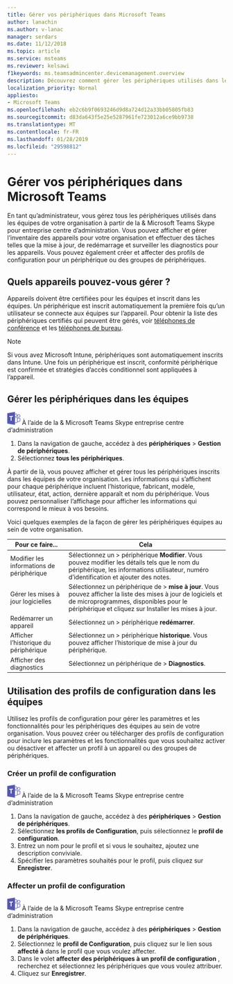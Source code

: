 ```yaml
---
title: Gérer vos périphériques dans Microsoft Teams
author: lanachin
ms.author: v-lanac
manager: serdars
ms.date: 11/12/2018
ms.topic: article
ms.service: msteams
ms.reviewer: kelsawi
f1keywords: ms.teamsadmincenter.devicemanagement.overview
description: Découvrez comment gérer les périphériques utilisés dans les équipes de votre organisation.
localization_priority: Normal
appliesto:
- Microsoft Teams
ms.openlocfilehash: eb2c6b9f0693246d9d8a724d12a33bb05805fb83
ms.sourcegitcommit: d83da643f5e25e5287961fe723012a6ce9bb9738
ms.translationtype: MT
ms.contentlocale: fr-FR
ms.lasthandoff: 01/28/2019
ms.locfileid: "29598812"
---
```

# <a name="manage-your-devices-in-microsoft-teams"></a>Gérer vos périphériques dans Microsoft Teams

 En tant qu’administrateur, vous gérez tous les périphériques utilisés dans les équipes de votre organisation à partir de la & Microsoft Teams Skype pour entreprise centre d’administration. Vous pouvez afficher et gérer l’inventaire des appareils pour votre organisation et effectuer des tâches telles que la mise à jour, de redémarrage et surveiller les diagnostics pour les appareils. Vous pouvez également créer et affecter des profils de configuration pour un périphérique ou des groupes de périphériques. 

## <a name="what-devices-can-you-manage"></a>Quels appareils pouvez-vous gérer ?
Appareils doivent être certifiées pour les équipes et inscrit dans les équipes. Un périphérique est inscrit automatiquement la première fois qu’un utilisateur se connecte aux équipes sur l’appareil. Pour obtenir la liste des périphériques certifiés qui peuvent être gérés, voir [téléphones de conférence](https://products.office.com/en-us/microsoft-teams/across-devices/devices/category?devicetype=16) et les [téléphones de bureau](https://products.office.com/en-us/microsoft-teams/across-devices/devices/category?devicetype=34).

> [!NOTE]
> Si vous avez Microsoft Intune, périphériques sont automatiquement inscrits dans Intune. Une fois un périphérique est inscrit, conformité périphérique est confirmée et stratégies d’accès conditionnel sont appliquées à l’appareil. 

## <a name="manage-devices-in-teams"></a>Gérer les périphériques dans les équipes

![les équipes-logo-30x30.png](media/teams-logo-30x30.png) À l’aide de la & Microsoft Teams Skype entreprise centre d’administration

1. Dans la navigation de gauche, accédez à des **périphériques** > **Gestion de périphériques**.
2. Sélectionnez **tous les périphériques**.  

 À partir de là, vous pouvez afficher et gérer tous les périphériques inscrits dans les équipes de votre organisation. Les informations qui s’affichent pour chaque périphérique incluent l’historique, fabricant, modèle, utilisateur, état, action, dernière apparaît et nom du périphérique. Vous pouvez personnaliser l’affichage pour afficher les informations qui correspond le mieux à vos besoins.

 Voici quelques exemples de la façon de gérer les périphériques équipes au sein de votre organisation.  
    
|Pour ce faire...  |Cela |
|---------|---------|
|Modifier les informations de périphérique   | Sélectionnez un > périphérique **Modifier**. Vous pouvez modifier les détails tels que le nom du périphérique, les informations utilisateur, numéro d’identification et ajouter des notes.     |
|Gérer les mises à jour logicielles   |Sélectionnez un périphérique de > **mise à jour**. Vous pouvez afficher la liste des mises à jour de logiciels et de microprogrammes, disponibles pour le périphérique et cliquez sur Installer les mises à jour.    |
|Redémarrer un appareil   |Sélectionnez un > périphérique **redémarrer**.          |
|Afficher l’historique du périphérique  | Sélectionnez un > périphérique **historique**. Vous pouvez afficher l’historique de mise à jour du périphérique.     |
|Afficher des diagnostics  | Sélectionnez un périphérique de > **Diagnostics**.        |

## <a name="use-configuration-profiles-in-teams"></a>Utilisation des profils de configuration dans les équipes

Utilisez les profils de configuration pour gérer les paramètres et les fonctionnalités pour les périphériques des équipes au sein de votre organisation. Vous pouvez créer ou télécharger des profils de configuration pour inclure les paramètres et les fonctionnalités que vous souhaitez activer ou désactiver et affecter un profil à un appareil ou des groupes de périphériques. 

### <a name="create-a-configuration-profile"></a>Créer un profil de configuration

![les équipes-logo-30x30.png](media/teams-logo-30x30.png) À l’aide de la & Microsoft Teams Skype entreprise centre d’administration

1. Dans la navigation de gauche, accédez à des **périphériques** > **Gestion de périphériques**.
2. Sélectionnez **les profils de Configuration**, puis sélectionnez le **profil de configuration**.
3. Entrez un nom pour le profil et si vous le souhaitez, ajoutez une description conviviale.
4. Spécifier les paramètres souhaités pour le profil, puis cliquez sur **Enregistrer**.

### <a name="assign-a-configuration-profile"></a>Affecter un profil de configuration

![les équipes-logo-30x30.png](media/teams-logo-30x30.png) À l’aide de la & Microsoft Teams Skype entreprise centre d’administration

1. Dans la navigation de gauche, accédez à des **périphériques** > **Gestion de périphériques**.
2. Sélectionnez le **profil de Configuration**, puis cliquez sur le lien sous **affecté à** dans le profil que vous voulez affecter.  
3. Dans le volet **affecter des périphériques à un profil de configuration** , recherchez et sélectionnez les périphériques que vous voulez attribuer.
4. Cliquez sur **Enregistrer**.

